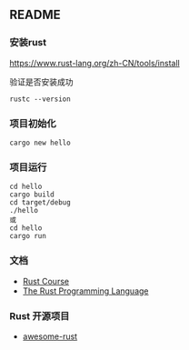 ## README

### 安装rust

https://www.rust-lang.org/zh-CN/tools/install

验证是否安装成功

```shell
rustc --version
```

### 项目初始化

```shell
cargo new hello
```

### 项目运行

```shell
cd hello
cargo build
cd target/debug
./hello
或
cd hello
cargo run
```

### 文档

- [Rust Course](https://course.rs/about-book.html)
- [The Rust Programming Language](https://doc.rust-lang.org/stable/book/title-page.html)

### Rust 开源项目

- [awesome-rust](https://github.com/rust-unofficial/awesome-rust)
